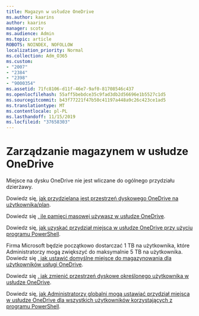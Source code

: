 ```yaml
---
title: Magazyn w usłudze OneDrive
ms.author: kaarins
author: kaarins
manager: scotv
ms.audience: Admin
ms.topic: article
ROBOTS: NOINDEX, NOFOLLOW
localization_priority: Normal
ms.collection: Adm_O365
ms.custom:
- "2007"
- "2384"
- "2398"
- "9000354"
ms.assetid: 71fc8106-d11f-46e7-9af0-81708546c437
ms.openlocfilehash: 55aff5bebdce35c9fad3db2d56696e1b5527c1d5
ms.sourcegitcommit: b43f77221f47b50c41197a448a9c26c423ce1ad5
ms.translationtype: MT
ms.contentlocale: pl-PL
ms.lasthandoff: 11/15/2019
ms.locfileid: "37658303"
---
```

# <a name="manage-your-onedrive-storage"></a>Zarządzanie magazynem w usłudze OneDrive

Miejsce na dysku OneDrive nie jest wliczane do ogólnego przydziału dzierżawy. 

Dowiedz się, [jak przydzielana jest przestrzeń dyskowego OneDrive na użytkownika/plan](https://docs.microsoft.com/office365/servicedescriptions/onedrive-for-business-service-description?redirectedfrom=MSDN#storage-space-per-user).

Dowiedz się [, ile pamięci masowej używasz w usłudze OneDrive](https://support.office.com/article/manage-your-onedrive-for-business-storage-31519161-059c-4764-b6f8-f5cd29f7fe68).

Dowiedz się, [jak uzyskać przydział miejsca w usłudze OneDrive przy użyciu programu PowerShell](https://gallery.technet.microsoft.com/scriptcenter/OneDrive-for-Business-0cb45614).

Firma Microsoft będzie początkowo dostarczać 1 TB na użytkownika, które Administratorzy mogą zwiększyć do maksymalnie 5 TB na użytkownika. Dowiedz się [, jak ustawić domyślne miejsce do magazynowania dla użytkowników usługi OneDrive](https://docs.microsoft.com/onedrive/set-default-storage-space).

Dowiedz się [, jak zmienić przestrzeń dyskowe określonego użytkownika w usłudze OneDrive](https://docs.microsoft.com/onedrive/change-user-storage).

Dowiedz się, [jak Administratorzy globalni mogą ustawiać przydział miejsca w usłudze OneDrive dla wszystkich użytkowników korzystających z programu PowerShell](https://gallery.technet.microsoft.com/office/How-to-set-OneDrive-for-8b61365b).
  